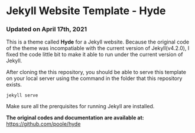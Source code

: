 # Jekyll Website Template - Hyde

### Updated on April 17th, 2021

This is a theme called **Hyde** for a Jekyll website. Because the original code of the theme was incompatiable with the current version of Jekyll(v4.2.0), I fixed the code little bit to make it able to run under the current version of Jekyll.

After cloning the this repository, you should be able to serve this template on your local server using the command in the folder that this repository exists.

```
jekyll serve
```

Make sure all the prerquisites for running Jekyll are installed.

**The original codes and documentation are available at:**
https://github.com/poole/hyde

 